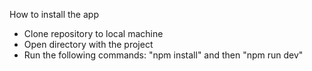 How to install the app
- Clone repository to local machine
- Open directory with the project
- Run the following commands: "npm install" and then "npm run dev"